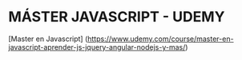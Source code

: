 # MÁSTER JAVASCRIPT - UDEMY

[Master en Javascript] (https://www.udemy.com/course/master-en-javascript-aprender-js-jquery-angular-nodejs-y-mas/)
